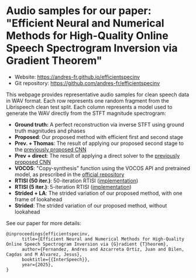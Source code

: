 # Audio samples for our paper: "Efficient Neural and Numerical Methods for High-Quality Online Speech Spectrogram Inversion via Gradient Theorem"

* Website: https://andres-fr.github.io/efficientspecinv
* Git repository: https://github.com/andres-fr/efficientspecinv

This webpage provides representative audio samples for clean speech data in WAV format.
Each row represents one random fragment from the Librispeech clean test split.
Each column represents a model used to generate the WAV directly from the STFT magnitude spectrogram:
* **Ground truth:** A perfect reconstruction via inverse STFT using ground truth magnitudes and phases
* **Proposed**: Our proposed method with efficient first and second stage
* **Prev. + Thomas**: The result of applying our proposed second stage to the [previously proposed CNN](https://ieeexplore.ieee.org/document/9944900)
* **Prev + direct**: The result of applying a direct solver to the [previously proposed CNN](https://ieeexplore.ieee.org/document/9944900)
* **VOCOS**: "Copy-synthesis" function using the VOCOS API and pretrained model, as prescribed in the [official repository](https://github.com/gemelo-ai/vocos)
* **RTISI (50 iter.)**: 50-iteration RTISI ([implementation](https://pypi.org/project/torch-specinv))
* **RTISI (5 iter.)**: 5-iteration RTISI ([implementation](https://pypi.org/project/torch-specinv))
* **Strided + LA**: The strided variation of our proposed method, with one frame of lookahead
* **Strided**: The strided variation of our proposed method, without lookahead


See our paper for more details:

```
@inproceedings{efficientspecinv,
      title={Efficient Neural and Numerical Methods for High-Quality Online Speech Spectrogram Inversion via {G}radient {T}heorem},
      author={Fernandez, Andres and Azcarreta Ortiz, Juan and Bilen, Cagdas and M Alvarez, Jesus},
      booktitle={{InterSpeech}},
      year={2025},
}
```
